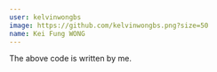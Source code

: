 ```yaml
---
user: kelvinwongbs
image: https://github.com/kelvinwongbs.png?size=50
name: Kei Fung WONG
---
```

The above code is written by me.
